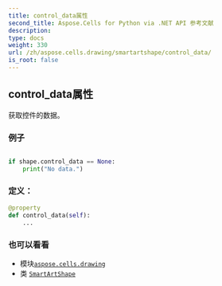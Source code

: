 ```yaml
---
title: control_data属性
second_title: Aspose.Cells for Python via .NET API 参考文献
description:
type: docs
weight: 330
url: /zh/aspose.cells.drawing/smartartshape/control_data/
is_root: false
---
```

## control_data属性

获取控件的数据。

### 例子

```python

if shape.control_data == None:
    print("No data.")

```
### 定义：
```python
@property
def control_data(self):
    ...
```

### 也可以看看
* 模块[`aspose.cells.drawing`](../../)
* 类 [`SmartArtShape`](/cells/python-net/zh/aspose.cells.drawing/smartartshape)
